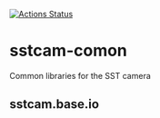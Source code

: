[![Actions Status](https://github.com/sstcam/sstcam-common/workflows/sstcam-common%20CI/badge.svg)](https://github.com/sstcam/sstcam-common/actions)
# sstcam-comon

Common libraries for the SST camera

## sstcam.base.io

